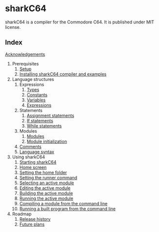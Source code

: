 # sharkC64

sharkC64 is a compiler for the Commodore C64. It is published under MIT license.


## Index
[Acknowledgements](acknowledgements.md)

1. Prerequisites
   1. [Setup](prerequisites/setup.md)
   2. [Installing sharkC64 compiler and examples](prerequisites/installing.md)
2. Language structures
   1. Expressions
      1. [Types](language/expressions/types.md)
      2. [Constants](language/expressions/constants.md)
      3. [Variables](language/expressions/variables.md)
      4. [Expressions](language/expressions/expressions.md)
   2. Statements
      1. [Assignment statements](language/statements/assignments.md)
      2. [If statements](language/statements/ifs.md)
      3. [While statements](language/statements/whiles.md)
   3. Modules
      1. [Modules](language/modules/modules.md)
      2. [Module initialization](language/modules/initialization.md)
   4. [Comments](language/comments.md)
   5. [Language syntax](language/syntax.md)
3. Using sharkC64
   1. [Starting sharkC64](ide/starting.md)
   2. [Home screen](ide/homescreen.md)
   3. [Setting the home folder](ide/setting-home.md)
   4. [Setting the runner command](ide/setting-runner.md)
   5. [Selecting an active module](ide/selecting.md)
   6. [Editing the active module](ide/editing.md)
   7. [Building the active module](ide/building.md)
   8. [Running the active module](ide/running.md)
   9. [Compiling a module from the command line](ide/cli-compiling.md)
   10. [Running a built program from the command line](ide/cli-running.md)
4. Roadmap
   1. [Release history](roadmap/history.md)
   2. [Future plans](roadmap/future.md)




